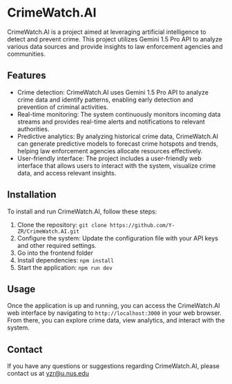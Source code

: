 # CrimeWatch.AI

CrimeWatch.AI is a project aimed at leveraging artificial intelligence to detect and prevent crime. This project utilizes Gemini 1.5 Pro API to analyze various data sources and provide insights to law enforcement agencies and communities.

## Features

- Crime detection: CrimeWatch.AI uses Gemini 1.5 Pro API to analyze crime data and identify patterns, enabling early detection and prevention of criminal activities.
- Real-time monitoring: The system continuously monitors incoming data streams and provides real-time alerts and notifications to relevant authorities.
- Predictive analytics: By analyzing historical crime data, CrimeWatch.AI can generate predictive models to forecast crime hotspots and trends, helping law enforcement agencies allocate resources effectively.
- User-friendly interface: The project includes a user-friendly web interface that allows users to interact with the system, visualize crime data, and access relevant insights.

## Installation

To install and run CrimeWatch.AI, follow these steps:

1. Clone the repository: `git clone https://github.com/Y-ZR/CrimeWatch.AI.git`
2. Configure the system: Update the configuration file with your API keys and other required settings.
3. Go into the frontend folder
4. Install dependencies: `npm install`
5. Start the application: `npm run dev`

## Usage

Once the application is up and running, you can access the CrimeWatch.AI web interface by navigating to `http://localhost:3000` in your web browser. From there, you can explore crime data, view analytics, and interact with the system.

## Contact

If you have any questions or suggestions regarding CrimeWatch.AI, please contact us at yzr@u.nus.edu
